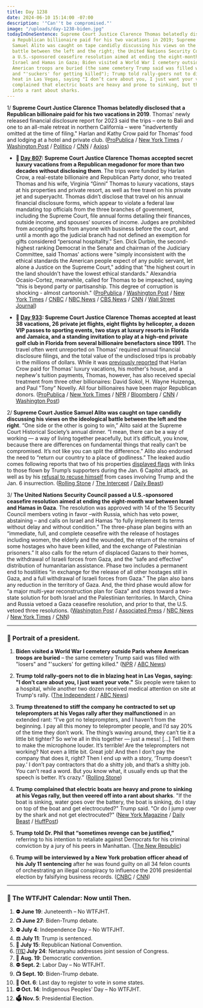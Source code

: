 ```yaml
---
title: Day 1238
date: 2024-06-10 15:14:00 -07:00
description: '"Can''t be compromised."'
image: "/uploads/day-1238-biden.jpg"
todayInOneSentence: Supreme Court Justice Clarence Thomas belatedly disclosed that
  a Republican billionaire paid for his two vacations in 2019; Supreme Court Justice
  Samuel Alito was caught on tape candidly discussing his views on the ideological
  battle between the left and the right; the United Nations Security Council passed
  a U.S.-sponsored ceasefire resolution aimed at ending the eight-month war between
  Israel and Hamas in Gaza; Biden visited a World War I cemetery outside Paris where
  American troops are buried (the same cemetery Trump said was filled with "losers"
  and "'suckers' for getting killed"); Trump told rally-goers not to die in blazing
  heat in Las Vegas, saying "I don’t care about you, I just want your vote"; and Trump
  complained that electric boats are heavy and prone to sinking, but then veered off
  into a rant about sharks.
---
```


1/ **Supreme Court Justice Clarence Thomas belatedly disclosed that a Republican billionaire paid for his two vacations in 2019**. Thomas' newly released financial disclosure report for 2023 said the trips – one to Bali and one to an all-male retreat in northern California – were "inadvertently omitted at the time of filing." Harlan and Kathy Crow paid for Thomas’ food and lodging at a hotel and private club. ([ProPublica](https://www.propublica.org/article/clarence-thomas-gift-disclosures-harlan-crow) / [New York Times](https://www.nytimes.com/2024/06/07/us/supreme-court-disclosures-gifts.html) / [Washington Post](https://www.washingtonpost.com/politics/2024/06/07/supreme-court-financial-disclosures-gifts-thomas/) / [Politico](https://www.politico.com/news/2024/06/07/supreme-court-clarence-thomas-financial-disclosures-00162311) / [CNN](https://www.cnn.com/2024/06/07/politics/clarence-thomas-harlan-crow-bali/index.html) / [Axios](https://www.axios.com/2024/06/07/scotus-2023-financial-disclosure-clarence-thomas-harlan-crow))

* **📌 [Day 807](https://whatthefuckjusthappenedtoday.com/2023/04/06/day-807/#1-supreme-court-justice-clarence-tho): Supreme Court Justice Clarence Thomas accepted secret luxury vacations from a Republican megadonor for more than two decades without disclosing them**. The trips were funded by Harlan Crow, a real-estate billionaire and Republican Party donor, who treated Thomas and his wife, Virginia “Ginni” Thomas to luxury vacations, stays at his properties and private resort, as well as free travel on his private jet and superyacht. Thomas didn’t disclose that travel on his annual financial disclosure forms, which appear to violate a federal law mandating top officials from the three branches of government, including the Supreme Court, file annual forms detailing their finances, outside income, and spouses’ sources of income. Judges are prohibited from accepting gifts from anyone with business before the court, and until a month ago the judicial branch had not defined an exemption for gifts considered “personal hospitality.” Sen. Dick Durbin, the second-highest ranking Democrat in the Senate and chairman of the Judiciary Committee, said Thomas' actions were "simply inconsistent with the ethical standards the American people expect of any public servant, let alone a Justice on the Supreme Court," adding that "the highest court in the land shouldn't have the lowest ethical standards." Alexandria Ocasio-Cortez, meanwhile, called for Thomas to be impeached, saying "this is beyond party or partisanship. This degree of corruption is shocking - almost cartoonish." ([ProPublica](https://www.propublica.org/article/clarence-thomas-scotus-undisclosed-luxury-travel-gifts-crow) / [Washington Post](https://www.washingtonpost.com/politics/2023/04/06/clarence-thomas-trips-republican-donor/) / [New York Times](https://www.nytimes.com/2023/04/06/us/politics/clarence-thomas-luxury-trips-ethics.html?action=click&module=Well&pgtype=Homepage&section=US%20News) / [CNBC](https://www.cnbc.com/2023/04/06/clarence-thomas-took-gop-megadonor-harlan-crow-secret-luxury-trips-report.html) / [NBC News](https://www.nbcnews.com/politics/supreme-court/supreme-court-justices-clarence-thomas-are-ethics-police-rcna78520) / [CBS News](https://www.cbsnews.com/news/clarence-thomas-propublica-supreme-court-trips-harlan-crow-code-of-conduct-ethics/) / [CNN](https://www.cnn.com/2023/04/06/politics/clarence-thomas-harlan-crow-supreme-court-pro-publica/) / [Wall Street Journal](https://www.wsj.com/articles/clarence-thomass-vacations-prompt-calls-for-stronger-ethics-rules-for-supreme-court-db33a144?mod=djemalertNEWS))

* **📌 [Day 933](https://whatthefuckjusthappenedtoday.com/2023/08/10/day-933/#1-supreme-court-justice-clarence-tho): Supreme Court Justice Clarence Thomas accepted at least 38 vacations, 26 private jet flights, eight flights by helicopter, a dozen VIP passes to sporting events, two stays at luxury resorts in Florida and Jamaica, and a standing invitation to play at a high-end private golf club in Florida from several billionaire benefactors since 1991**. The travel often went unreported on Thomas' required annual financial disclosure filings, and the total value of the undisclosed trips is probably in the millions of dollars. While it was [previously reported](https://whatthefuckjusthappenedtoday.com/2023/04/06/day-807/#1-supreme-court-justice-clarence-tho) that Harlan Crow paid for Thomas' luxury vacations, his mother's house, and a nephew's tuition payments, Thomas, however, has also received special treatment from three other billionaires: David Sokol, H. Wayne Huizenga, and Paul "Tony" Novelly. All four billionaires have been major Republican donors. ([ProPublica](https://www.propublica.org/article/clarence-thomas-other-billionaires-sokol-huizenga-novelly-supreme-court) / [New York Times](https://www.nytimes.com/2023/07/09/us/clarence-thomas-horatio-alger-association.html) / [NPR](https://www.npr.org/2023/08/10/1193162713/clarence-thomas-supreme-court-gifts-disclosure) / [Bloomberg](https://www.bloomberg.com/news/articles/2023-08-10/thomas-s-rich-pals-gave-justice-even-more-propublica-reports?sref=MIBMEEoj) / [CNN](https://www.cnn.com/2023/08/10/politics/clarence-thomas-gifts-hospitality-propublica-report/index.html) / [Washington Post](https://www.washingtonpost.com/politics/2023/08/10/more-revelations-emerge-about-billionaires-gifts-clarence-thomas/))

2/ **Supreme Court Justice Samuel Alito was caught on tape candidly discussing his views on the ideological battle between the left and the right**. “One side or the other is going to win,” Alito said at the Supreme Court Historical Society’s annual dinner. “I mean, there can be a way of working — a way of living together peacefully, but it’s difficult, you know, because there are differences on fundamental things that really can’t be compromised. It’s not like you can split the difference.” Alito also endorsed the need to “return our country to a place of godliness.” The leaked audio comes following reports that two of his properties [displayed flags](https://whatthefuckjusthappenedtoday.com/2024/05/23/day-1220/#2-a-second-flag-carried-by-rioters-o) with links to those flown by Trump’s supporters during the Jan. 6 Capitol attack, as well as by his [refusal to recuse himself](https://whatthefuckjusthappenedtoday.com/2024/05/29/day-1226/#1-supreme-court-justice-samuel-alito) from cases involving Trump and the Jan. 6 insurrection. ([Rolling Stone](https://www.rollingstone.com/politics/politics-features/samuel-alito-supreme-court-justice-recording-tape-battle-1235036470/) / [The Intercept](https://theintercept.com/2024/06/10/deconstructed-supreme-court-samuel-alito-secret-audio/) / [Daily Beast](https://www.thedailybeast.com/justice-samuel-alito-gets-remarkably-candid-in-secret-audio-recording))

3/ **The United Nations Security Council passed a U.S.-sponsored ceasefire resolution aimed at ending the eight-month war between Israel and Hamas in Gaza**. The resolution was approved with 14 of the 15 Security Council members voting in favor –with Russia, which has veto power, abstaining – and calls on Israel and Hamas “to fully implement its terms without delay and without condition.” The three-phase plan begins with an “immediate, full, and complete ceasefire with the release of hostages including women, the elderly and the wounded, the return of the remains of some hostages who have been killed, and the exchange of Palestinian prisoners.” It also calls for the return of displaced Gazans to their homes, the withdrawal of Israeli forces from Gaza, and the “safe and effective” distribution of humanitarian assistance. Phase two includes a permanent end to hostilities “in exchange for the release of all other hostages still in Gaza, and a full withdrawal of Israeli forces from Gaza.” The plan also bans any reduction in the territory of Gaza. And, the third phase would allow for “a major multi-year reconstruction plan for Gaza” and steps toward a two-state solution for both Israel and the Palestinian territories. In March, China and Russia vetoed a Gaza ceasefire resolution, and prior to that, the U.S. vetoed three resolutions. ([Washington Post](https://www.washingtonpost.com/national-security/2024/06/10/unsc-israel-gaza-ceasefire-resolution/) / [Associated Press](https://apnews.com/article/un-us-security-council-israel-hamas-ceasefire-834734f606a5245cc46a2487a70ae3fa) / [NBC News](https://www.nbcnews.com/news/us-news/us-calls-un-security-council-vote-cease-fire-proposal-gaza-rcna156373) / [New York Times](https://www.nytimes.com/live/2024/06/10/world/israel-gaza-war-hamas) / [CNN](https://edition.cnn.com/middleeast/live-news/israel-hamas-war-gaza-news-06-10-24/h_66336896aa6a78aff16d359826d53fad))

---

### 👑 Portrait of a president.

1. **Biden visited a World War I cemetery outside Paris where American troops are buried** – the same cemetery Trump said was filled with "losers" and "'suckers' for getting killed." ([NPR](https://www.npr.org/2024/06/09/nx-s1-4993699/biden-trump-aisne-marne-cemetery-losers-suckers) / [ABC News](https://abcnews.go.com/Politics/biden-stop-wwi-cemetery-france-honor-american-troops/story?id=110964107))

2. **Trump told rally-goers not to die in blazing heat in Las Vegas, saying: "I don’t care about you, I just want your vote."** Six people were taken to a hospital, while another two dozen received medical attention on site at Trump's rally. ([The Independent](https://www.independent.co.uk/news/world/americas/us-politics/trump-voters-heat-las-vegas-b2559547.html) / [ABC News](https://abcnews.go.com/Politics/scorching-heat-trump-rally-las-vegas-sends-6/story?id=110974299))

3. **Trump threatened to stiff the company he contracted to set up teleprompters at his Vegas rally after they malfunctioned** in an extended rant: “I’ve got no teleprompters, and I haven’t from the beginning. I pay all this money to teleprompter people, and I’d say 20% of the time they don’t work. The thing’s waving around, they can’t tie it a little bit tighter? So we’re all in this together — just a mess! \[...\] Tell them to make the microphone louder. It’s terrible! Are the teleprompters not working? Not even a little bit. Great job! And then I don’t pay the company that does it, right? Then I end up with a story, ‘Trump doesn’t pay.’ I don’t pay contractors that do a shitty job, and that’s a shitty job. You can’t read a word. But you know what, it usually ends up that the speech is better. It’s crazy.” ([Rolling Stone](https://www.rollingstone.com/politics/politics-news/unscripted-trump-broken-teleprompters-stiff-contractors-1235036263/))

4. **Trump complained that electric boats are heavy and prone to sinking at his Vegas rally, but then veered off into a rant about sharks**. "If the boat is sinking, water goes over the battery, the boat is sinking, do I stay on top of the boat and get electrocuted?" Trump said. "Or do I jump over by the shark and not get electrocuted?" ([New York Magazine](https://nymag.com/intelligencer/2024/06/trump-reveals-hed-rather-die-by-electrocution-than-by-shark.html) / [Daily Beast](https://www.thedailybeast.com/trumps-shark-phobia-re-emerges-during-meandering-rant-at-las-vegas-campaign-rally) / [HuffPost](https://www.huffpost.com/entry/donald-trump-sharks-boats_n_666665d0e4b02fc48bf39e10))

5. **Trump told Dr. Phil that “sometimes revenge can be justified,”** referring to his intention to retaliate against Democrats for his criminal conviction by a jury of his peers in Manhattan. ([The New Republic](https://newrepublic.com/article/182480/trump-dr-phil-hannity-bizarre-moments-alarm))

6. **Trump will be interviewed by a New York probation officer ahead of his July 11 sentencing** after he was found guilty on all 34 felon counts of orchestrating an illegal conspiracy to influence the 2016 presidential election by falsifying business records. ([CNBC](https://www.cnbc.com/2024/06/10/trump-probation-interview-hush-money-trial-verdict.html) / [CNN](https://www.cnn.com/2024/06/09/politics/trump-probation-interview-hush-money/index.html))

---

### 📅 The WTFJHT Calendar: Now until Then.

1. **⛔️ June 19**: Juneteenth – No WTFJHT. 
2. **📺 June 27**: Biden-Trump debate.
3. **⛔️ July 4**: Independence Day – No WTFJHT. 
4. **⚖️ July 11**: Trump is sentenced.
5. **🐘 July 15**: Republican National Convention.
6. **🇮🇱 July 24**: Netanyahu addresses joint session of Congress.
7. **🫏 Aug. 19**: Democratic convention.
8. **⛔️ Sept. 2**: Labor Day – No WTFJHT. 
9. **📺 Sept. 10**: Biden-Trump debate.
10. **📆 Oct. 6**: Last day to register to vote in some states. 
11. **⛔️ Oct. 14**: Indigenous Peoples’ Day – No WTFJHT. 
12. **🗳️ Nov. 5**: Presidential Election.